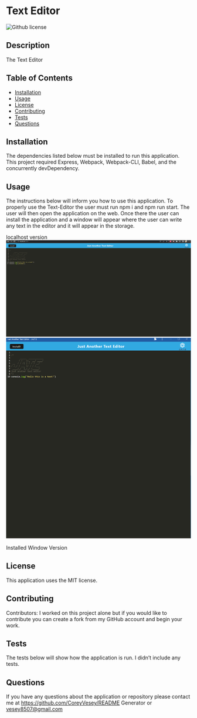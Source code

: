  # Text Editor
          
  ![Github license]()

  ## Description
  The Text Editor

## Table of Contents
  * [Installation](#installation)
  * [Usage](#usage)
  * [License](#license)
  * [Contributing](#contributing)
  * [Tests](#tests)
  * [Questions](#questions)
          
## Installation
  The dependencies listed below must be installed to run this application.
  This project required Express, Webpack, Webpack-CLI, Babel, and the concurrently devDependency.

## Usage
  The instructions below will inform you how to use this application.
  To properly use the Text-Editor the user must run npm i and npm run start. The user will then open the application on the web. Once there the user can install the application and a window will appear where the user can write any text in the editor and it will appear in the storage.

localhost version
  ![Alt text](image.png)
  ![Alt text](image-3.png)
  
Installed Window Version




## License
  This application uses the MIT license.

## Contributing
  Contributors: 
  I worked on this project alone but if you would like to contribute you can create a fork from my GitHub account and begin your work.

## Tests
  The tests below will show how the application is run.
  I didn’t include any tests.

## Questions
  If you have any questions about the application or repository please contact me at 
  https://github.com/CoreyVesey/README Generator or
  vesey8507@gmail.com
